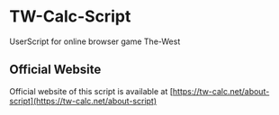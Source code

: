 # TW-Calc-Script

UserScript for online browser game The-West

## Official Website

Official website of this script is available at [https://tw-calc.net/about-script](https://tw-calc.net/about-script)

